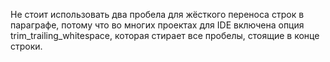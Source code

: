 Не стоит использовать два пробела для жёсткого переноса строк в параграфе, потому что во многих проектах для IDE включена опция trim_trailing_whitespace, которая стирает все пробелы, стоящие в конце строки.
